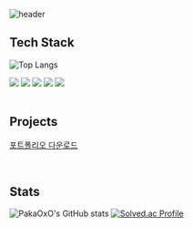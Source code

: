 ![header](https://capsule-render.vercel.app/api?type=waving&color=auto&height=320&section=header&text=PakaOxO's%20Github%20&fontSize=90&animation=fadeIn&fontAlignY=38&desc=Welcome%20every%20visitors%20to%20my%20github!&descAlignY=51&descAlign=72)

## **Tech Stack**
![Top Langs](https://github-readme-stats.vercel.app/api/top-langs/?username=PakaOxO&layout=compact&theme=gruvbox)
<div id="languages" style="font-size: 14px">
  <img src="https://img.shields.io/badge/html5-E34F26?style=for-the-badge&logo=html5&logoColor=white">
  <img src="https://img.shields.io/badge/css-1572B6?style=for-the-badge&logo=css3&logoColor=white">
  <img src="https://img.shields.io/badge/javascript-F7DF1E?style=for-the-badge&logo=javascript&logoColor=black">
  <img src="https://img.shields.io/badge/React.js-46CAF1?style=for-the-badge&logo=React&logoColor=white">
  <img src="https://img.shields.io/badge/Vue.js-4FC08D?style=for-the-badge&logo=Vue.js&logoColor=white">
</div>

<br>

## **Projects**
[포트폴리오 다운로드](Portfolio(통합)_이정현_FE-압축됨.pdf)

<br>

## **Stats**
![PakaOxO's GitHub stats](https://github-readme-stats.vercel.app/api?username=PakaOxO&show_icons=true&theme=radical)
[![Solved.ac Profile](http://mazassumnida.wtf/api/v2/generate_badge?boj=koka)](https://solved.ac/koka/)
